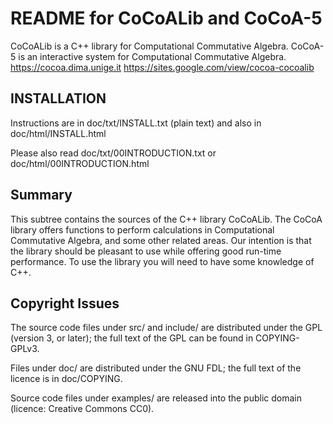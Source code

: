 README for CoCoALib and CoCoA-5
===============================

CoCoALib is a C++ library for Computational Commutative Algebra.
CoCoA-5 is an interactive system for Computational Commutative Algebra.
https://cocoa.dima.unige.it
https://sites.google.com/view/cocoa-cocoalib

INSTALLATION
------------
Instructions are in doc/txt/INSTALL.txt (plain text)
and also in doc/html/INSTALL.html

Please also read doc/txt/00INTRODUCTION.txt or doc/html/00INTRODUCTION.html


Summary
-------
This subtree contains the sources of the C++ library CoCoALib.  The CoCoA
library offers functions to perform calculations in Computational Commutative
Algebra, and some other related areas.  Our intention is that the library
should be pleasant to use while offering good run-time performance.  To use
the library you will need to have some knowledge of C++.


Copyright Issues
----------------
The source code files under src/ and include/ are distributed under the GPL
(version 3, or later); the full text of the GPL can be found in COPYING-GPLv3.

Files under doc/ are distributed under the GNU FDL; the full text of the
licence is in doc/COPYING.

Source code files under examples/ are released into the public domain
(licence: Creative Commons CC0).

